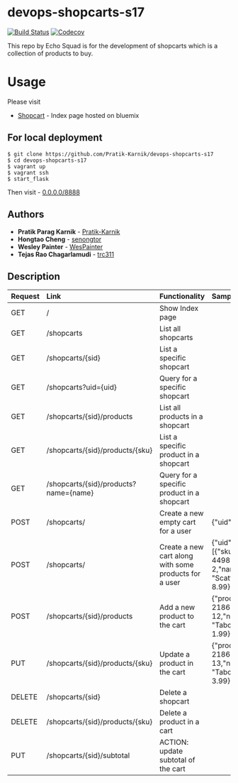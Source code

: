 # devops-shopcarts-s17

[![Build Status](https://travis-ci.org/DevOps-Shopcarts-S17/devops-shopcarts-s17.svg?branch=master)](https://travis-ci.org/DevOps-Shopcarts-S17/devops-shopcarts-s17)
[![Codecov](https://img.shields.io/codecov/c/github/DevOps-Shopcarts-S17/devops-shopcarts-s17.svg)]()

This repo by Echo Squad is for the development of shopcarts which is a collection of products to buy.
# Usage
Please visit
* [Shopcart](http://nyu-shopcarts-service.mybluemix.net/) - Index page hosted on bluemix

## For local deployment
    $ git clone https://github.com/Pratik-Karnik/devops-shopcarts-s17
    $ cd devops-shopcarts-s17
    $ vagrant up
    $ vagrant ssh
    $ start_flask
  Then visit - [0.0.0.0/8888](0.0.0.0/8888)

## Authors
* **Pratik Parag Karnik** - [Pratik-Karnik](https://github.com/Pratik-Karnik)
* **Hongtao Cheng** - [senongtor](https://github.com/senongtor)
* **Wesley Painter** - [WesPainter](https://github.com/WesPainter)
* **Tejas Rao Chagarlamudi** - [trc311](https://github.com/trc311)

## Description
Request | Link | Functionality | Sample Content    
------- | :---------------- | :---------- | :----------
GET  | / | Show Index page
GET  | /shopcarts        | List all shopcarts      
GET  | /shopcarts/{sid} | List a specific shopcart   
GET  | /shopcarts?uid={uid} | Query for a specific shopcart
GET  | /shopcarts/{sid}/products | List all products in a shopcart
GET  | /shopcarts/{sid}/products/{sku} | List a specific product in a shopcart
GET  | /shopcarts/{sid}/products?name={name} | Query for a specific product in a shopcart
POST | /shopcarts/ | Create a new empty cart for a user | {"uid":4}
POST | /shopcarts/ | Create a new cart along with some products for a user | {"uid": 5,"products": [{"sku": 44982050,"quantity": 2,"name": "Scattegories","unitprice": 8.99}]}
POST | /shopcarts/{sid}/products | Add a new product to the cart | {"products": [{"sku": 218672050,"quantity": 12,"name": "Taboo","unitprice": 1.99}]}
PUT | /shopcarts/{sid}/products/{sku} | Update a product in the cart | {"products": [{"sku": 218672050,"quantity": 13,"name": "Taboo","unitprice": 3.99}]}
DELETE | /shopcarts/{sid} | Delete a shopcart
DELETE | /shopcarts/{sid}/products/{sku} | Delete a product in a cart
PUT | /shopcarts/{sid}/subtotal | ACTION: update subtotal of the cart
